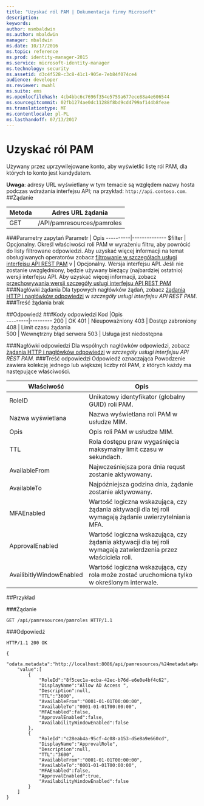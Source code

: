 ```yaml
---
title: "Uzyskać ról PAM | Dokumentacja firmy Microsoft"
description: 
keywords: 
author: msmbaldwin
ms.author: mbaldwin
manager: mbaldwin
ms.date: 10/17/2016
ms.topic: reference
ms.prod: identity-manager-2015
ms.service: microsoft-identity-manager
ms.technology: security
ms.assetid: d3c4f528-c3c8-41c1-905e-7eb84f074ce4
audience: developer
ms.reviewer: mwahl
ms.suite: ems
ms.openlocfilehash: 4cb4bbc6c7696f354e5759a677ece88a4e606544
ms.sourcegitcommit: 02fb1274ae0dc11288f8bd9cd4799af144b8feae
ms.translationtype: MT
ms.contentlocale: pl-PL
ms.lasthandoff: 07/13/2017
---
```

# <a name="get-pam-roles"></a>Uzyskać ról PAM
Używany przez uprzywilejowane konto, aby wyświetlić listę ról PAM, dla których to konto jest kandydatem.

**Uwaga**: adresy URL wyświetlany w tym temacie są względem nazwy hosta podczas wdrażania interfejsu API; na przykład: `http://api.contoso.com`.
##<a name="request"></a>Żądanie


Metoda  |Adres URL żądania  
---------|---------
GET     |/API/pamresources/pamroles

###<a name="query-parameters"></a>Parametry zapytań
Parametr | Opis
----------|--------------
$filter | Opcjonalny. Określ właściwości roli PAM w wyrażeniu filtru, aby powrócić do listy filtrowane odpowiedzi. Aby uzyskać więcej informacji na temat obsługiwanych operatorów zobacz [filtrowanie w szczegółach usługi interfejsu API REST PAM](privileged-access-management-rest-api-service-details.md#filtering)
v | Opcjonalny. Wersja interfejsu API. Jeśli nie zostanie uwzględniony, będzie używany bieżący (najbardziej ostatnio) wersji interfejsu API. Aby uzyskać więcej informacji, zobacz [przechowywania wersji szczegóły usługi interfejsu API REST PAM](privileged-access-management-rest-api-service-details.md#versioning)
###<a name="request-headers"></a>Nagłówki żądania
Dla typowych nagłówków żądań, zobacz [żądania HTTP i nagłówków odpowiedzi](privileged-access-management-rest-api-service-details.md#http-request-and-response-headers) w *szczegóły usługi interfejsu API REST PAM*.
###<a name="request-body"></a>Treść żądania
brak

##<a name="response"></a>Odpowiedź
###<a name="response-codes"></a>Kody odpowiedzi
Kod  |Opis  
---------|---------
200 | OK
401 | Nieupoważniony
403 | Dostęp zabroniony
408 | Limit czasu żądania   
500 | Wewnętrzny błąd serwera
503 | Usługa jest niedostępna

###<a name="response-headers"></a>Nagłówki odpowiedzi
Dla wspólnych nagłówków odpowiedzi, zobacz [żądania HTTP i nagłówków odpowiedzi](privileged-access-management-rest-api-service-details.md#http-request-and-response-headers) w *szczegóły usługi interfejsu API REST PAM*.
###<a name="response-body"></a>Treść odpowiedzi
Odpowiedź oznaczająca Powodzenie zawiera kolekcję jednego lub większej liczby ról PAM, z których każdy ma następujące właściwości.

Właściwość | Opis
--------|-------------
RoleID | Unikatowy identyfikator (globalny GUID) roli PAM.
Nazwa wyświetlana | Nazwa wyświetlana roli PAM w usłudze MIM.
Opis | Opis roli PAM w usłudze MIM.
TTL | Rola dostępu praw wygaśnięcia maksymalny limit czasu w sekundach.
AvailableFrom | Najwcześniejsza pora dnia requst zostanie aktywowany.
AvailableTo | Najpóźniejsza godzina dnia, żądanie zostanie aktywowany.
MFAEnabled | Wartość logiczna wskazująca, czy żądania aktywacji dla tej roli wymagają żądanie uwierzytelniania MFA.
ApprovalEnabled | Wartość logiczna wskazująca, czy żądania aktywacji dla tej roli wymagają zatwierdzenia przez właściciela roli.
AvailibitlyWindowEnabled | Wartość logiczna wskazująca, czy rola może zostać uruchomiona tylko w określonym interwale.

##<a name="example"></a>Przykład

###<a name="request"></a>Żądanie
```
GET /api/pamresources/pamroles HTTP/1.1
```
###<a name="response"></a>Odpowiedź
```
HTTP/1.1 200 OK

{
    "odata.metadata":"http://localhost:8086/api/pamresources/%24metadata#pamroles",
    "value":[
        {
            "RoleId":"8f5cec1a-ecba-42ec-b76d-e6e0e4bf4c62",
            "DisplayName":"Allow AD Access ",
            "Description":null,
            "TTL":"3600",
            "AvailableFrom":"0001-01-01T00:00:00",
            "AvailableTo":"0001-01-01T00:00:00",
            "MFAEnabled":false,
            "ApprovalEnabled":false,
            "AvailabilityWindowEnabled":false
        },
        {
            "RoleId":"c28eab4a-95cf-4c08-a153-d5e8a9e660cd",
            "DisplayName":"ApprovalRole",
            "Description":null,
            "TTL":"3600",
            "AvailableFrom":"0001-01-01T00:00:00",
            "AvailableTo":"0001-01-01T00:00:00",
            "MFAEnabled":false,
            "ApprovalEnabled":true,
            "AvailabilityWindowEnabled":false
        }
    ]
}
```       
